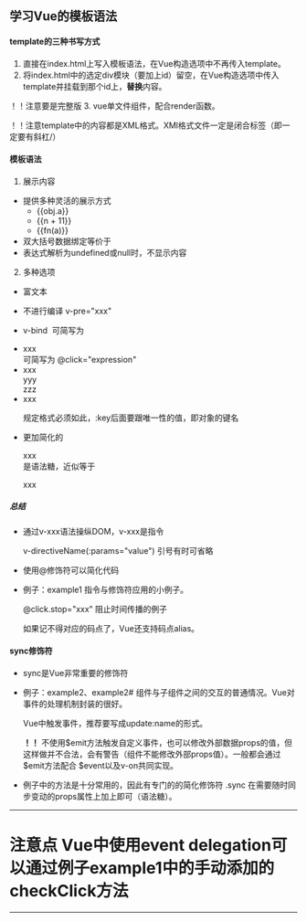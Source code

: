 ## 学习Vue的模板语法
#### template的三种书写方式
1. 直接在index.html上写入模板语法，在Vue构造选项中不再传入template。
2. 将index.html中的选定div模块（要加上id）留空，在Vue构造选项中传入template并挂载到那个id上，**替换**内容。

！！注意要是完整版
3. vue单文件组件，配合render函数。

！！注意template中的内容都是XML格式。XMl格式文件一定是闭合标签（即一定要有斜杠/）
#### 模板语法
1. 展示内容
* 提供多种灵活的展示方式
  * {{obj.a}}
  * {{n + 11}}
  * {{fn(a)}}
* 双大括号数据绑定等价于<div v-text="some expression"></div>
* 表达式解析为undefined或null时，不显示内容
2. 多种选项
* 富文本<div v-html="<div>xxx</div"></div>
* 不进行编译 v-pre="xxx"
* v-bind  <img v-bind:src='xxx' /> 可简写为 <img :src='xxx' />
  
  <div :style="{border: 1px solid #xxx}"></div>
* <div v-on:click="expression">xxx</div>  可简写为 @click="expression"
* <div v-if="expression">xxx</div>

  <div v-else-if="expression">yyy</div>

  <div v-else="expression">zzz</div>
* <div v-for="(value, key) in objOrArray" :key="key">xxx</div>
  
  规定格式必须如此，:key后面要跟唯一性的值，即对象的键名
* 更加简化的 <div v-show="expression">xxx</div> 是语法糖，近似等于

  <div :style="{display: expression?'block' : 'none'}">xxx</div>
##### 总结
* 通过v-xxx语法操纵DOM，v-xxx是指令

  v-directiveName(:params="value")  引号有时可省略
* 使用@修饰符可以简化代码
* 例子：example1 指令与修饰符应用的小例子。

  @click.stop="xxx" 阻止时间传播的例子

  如果记不得对应的码点了，Vue还支持码点alias。
#### sync修饰符
* sync是Vue非常重要的修饰符
* 例子：example2、example2# 组件与子组件之间的交互的普通情况。Vue对事件的处理机制封装的很好。

  Vue中触发事件，推荐要写成update:name的形式。

  **！！** 不使用$emit方法触发自定义事件，也可以修改外部数据props的值，但这样做并不合法，会有警告（组件不能修改外部props值）。一般都会通过 $emit方法配合 $event以及v-on共同实现。
* 例子中的方法是十分常用的，因此有专门的的简化修饰符 .sync 在需要随时同步变动的props属性上加上即可（语法糖）。
--------------------------------------------------------------
# 注意点 Vue中使用event delegation可以通过例子example1中的手动添加的checkClick方法
--------------------------------------------------------------
